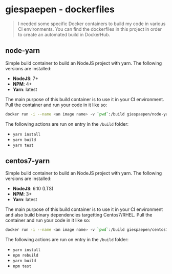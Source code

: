 # giespaepen - dockerfiles

> I needed some specific Docker containers to build my code in various CI environments. You can find the dockerfiles in this project in order to create an automated build in DockerHub.

## node-yarn

Simple build container to build an NodeJS project with yarn. The following versions are installed:

- **NodeJS**: 7+
- **NPM**: 4+
- **Yarn**: latest

The main purpose of this build container is to use it in your CI environment. Pull the container and run your code in it like so:

```bash
docker run -i --name <an image name> -v `pwd`:/build giespaepen/node-yarn:latest
```

The following actions are run on entry in the `/build` folder:

- `yarn install`
- `yarn build`
- `yarn test`

## centos7-yarn

Simple build container to build an NodeJS project with yarn. The following versions are installed:

- **NodeJS**: 6.10 (LTS)
- **NPM**: 3+
- **Yarn**: latest

The main purpose of this build container is to use it in your CI environment and also build binary dependencies targetting Centos7/RHEL. Pull the container and run your code in it like so:

```bash
docker run -i --name <an image name> -v `pwd`:/build giespaepen/centos7-node:latest
```

The following actions are run on entry in the `/build` folder:

- `yarn install`
- `npm rebuild`
- `yarn build`
- `npm test`
